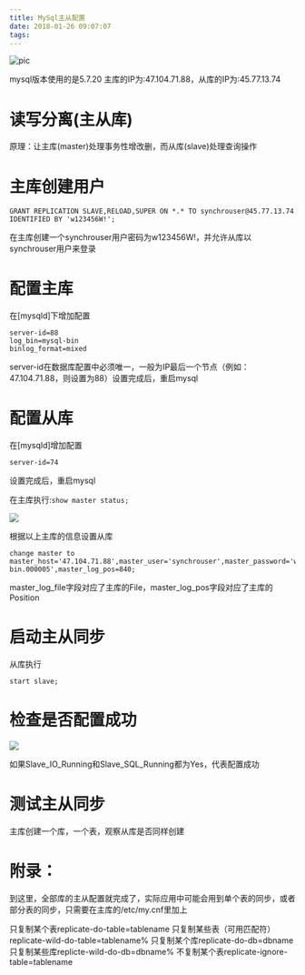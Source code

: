 ```yaml
---
title: MySql主从配置
date: 2018-01-26 09:07:07
tags:
---
```

![pic](http://www.wailian.work/images/2018/01/26/5d274a04c82163baf3c74ae5c97d16e80a641ed24163c7-YnTeKa_fw658.jpg)

mysql版本使用的是5.7.20
主库的IP为:47.104.71.88，从库的IP为:45.77.13.74

# 读写分离(主从库)

原理：让主库(master)处理事务性增改删，而从库(slave)处理查询操作

# 主库创建用户

```
GRANT REPLICATION SLAVE,RELOAD,SUPER ON *.* TO synchrouser@45.77.13.74 IDENTIFIED BY 'w123456W!';
```

在主库创建一个synchrouser用户密码为w123456W!，并允许从库以synchrouser用户来登录

# 配置主库

在[mysqld]下增加配置

```
server-id=88
log_bin=mysql-bin
binlog_format=mixed
```

server-id在数据库配置中必须唯一，一般为IP最后一个节点（例如：47.104.71.88，则设置为88）设置完成后，重启mysql

# 配置从库

在[mysqld]增加配置

```
server-id=74
```

设置完成后，重启mysql

在主库执行:`show master status;`

![](http://www.wailian.work/images/2018/01/26/WX20180126-091715.png)

根据以上主库的信息设置从库

```
change master to master_host='47.104.71.88',master_user='synchrouser',master_password='w123456W!',master_log_file='mysql-bin.000005',master_log_pos=840;
```

master_log_file字段对应了主库的File，master_log_pos字段对应了主库的Position

# 启动主从同步

从库执行

```
start slave;
```

# 检查是否配置成功

![](http://www.wailian.work/images/2018/01/26/4.png)

如果Slave_IO_Running和Slave_SQL_Running都为Yes，代表配置成功

# 测试主从同步

主库创建一个库，一个表，观察从库是否同样创建

# 附录：

到这里，全部库的主从配置就完成了，实际应用中可能会用到单个表的同步，或者部分表的同步，只需要在主库的/etc/my.cnf里加上

只复制某个表replicate-do-table=tablename
只复制某些表（可用匹配符）replicate-wild-do-table=tablename%
只复制某个库replicate-do-db=dbname
只复制某些库replicte-wild-do-db=dbname%
不复制某个表replicate-ignore-table=tablename
